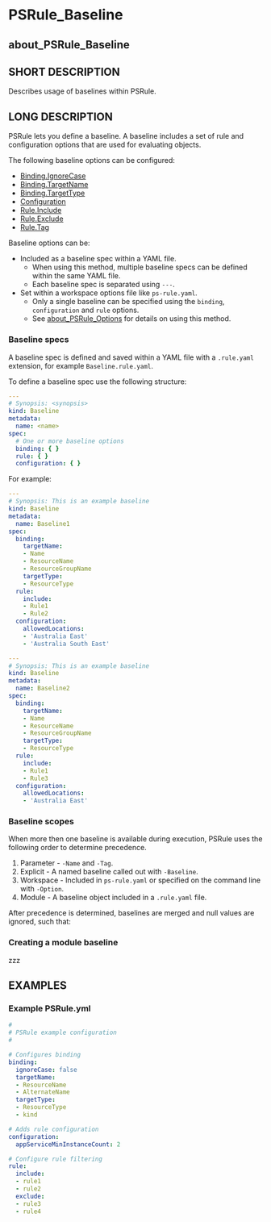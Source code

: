 # PSRule_Baseline

## about_PSRule_Baseline

## SHORT DESCRIPTION

Describes usage of baselines within PSRule.

## LONG DESCRIPTION

PSRule lets you define a baseline.
A baseline includes a set of rule and configuration options that are used for evaluating objects.

The following baseline options can be configured:

- [Binding.IgnoreCase](#bindingignorecase)
- [Binding.TargetName](#bindingtargetname)
- [Binding.TargetType](#bindingtargettype)
- [Configuration](#configuration)
- [Rule.Include](#ruleinclude)
- [Rule.Exclude](#ruleexclude)
- [Rule.Tag](#ruletag)

Baseline options can be:

- Included as a baseline spec within a YAML file.
  - When using this method, multiple baseline specs can be defined within the same YAML file.
  - Each baseline spec is separated using `---`.
- Set within a workspace options file like `ps-rule.yaml`.
  - Only a single baseline can be specified using the `binding`, `configuration` and `rule` options.
  - See [about_PSRule_Options](about_PSRule_Options.md) for details on using this method.

### Baseline specs

A baseline spec is defined and saved within a YAML file with a `.rule.yaml` extension, for example `Baseline.rule.yaml`.

To define a baseline spec use the following structure:

```yaml
---
# Synopsis: <synopsis>
kind: Baseline
metadata:
  name: <name>
spec:
  # One or more baseline options
  binding: { }
  rule: { }
  configuration: { }
```

For example:

```yaml
---
# Synopsis: This is an example baseline
kind: Baseline
metadata:
  name: Baseline1
spec:
  binding:
    targetName:
    - Name
    - ResourceName
    - ResourceGroupName
    targetType:
    - ResourceType
  rule:
    include:
    - Rule1
    - Rule2
  configuration:
    allowedLocations:
    - 'Australia East'
    - 'Australia South East'

---
# Synopsis: This is an example baseline
kind: Baseline
metadata:
  name: Baseline2
spec:
  binding:
    targetName:
    - Name
    - ResourceName
    - ResourceGroupName
    targetType:
    - ResourceType
  rule:
    include:
    - Rule1
    - Rule3
  configuration:
    allowedLocations:
    - 'Australia East'
```

### Baseline scopes

When more then one baseline is available during execution, PSRule uses the following order to
determine precedence.

1. Parameter - `-Name` and `-Tag`.
2. Explicit - A named baseline called out with `-Baseline`.
3. Workspace - Included in `ps-rule.yaml` or specified on the command line with `-Option`.
4. Module - A baseline object included in a `.rule.yaml` file.

After precedence is determined, baselines are merged and null values are ignored, such that:

### Creating a module baseline

zzz

## EXAMPLES

### Example PSRule.yml

```yaml
#
# PSRule example configuration
#

# Configures binding
binding:
  ignoreCase: false
  targetName:
  - ResourceName
  - AlternateName
  targetType:
  - ResourceType
  - kind

# Adds rule configuration
configuration:
  appServiceMinInstanceCount: 2

# Configure rule filtering
rule:
  include:
  - rule1
  - rule2
  exclude:
  - rule3
  - rule4

```
